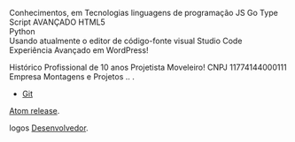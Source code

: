 


Conhecimentos, em Tecnologias linguagens de programação
JS
Go
Type Script                   AVANÇADO
HTML5   
Python                                                 
Usando atualmente o   editor de código-fonte visual Studio Code  
Experiência Avançado em WordPress!

                          


Histórico  Profissional  de 10 anos 
Projetista Moveleiro! 
CNPJ 11774144000111
Empresa Montagens e Projetos ..
.

- [Git](https://criativasitesjoinville.business.site )



[Atom release](https://criativasitesjoinville.business.site  ).



logos [ Desenvolvedor]( https://criativasitesjoinville.business.site  ).





